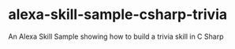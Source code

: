 # alexa-skill-sample-csharp-trivia
An Alexa Skill Sample showing how to build a trivia skill in C Sharp 
